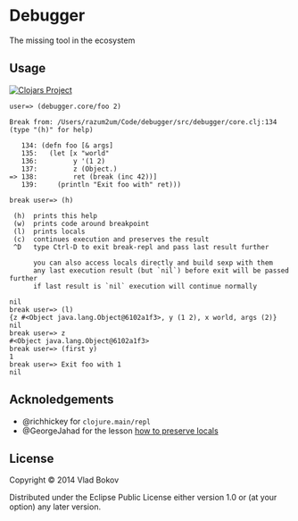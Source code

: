 # Debugger

The missing tool in the ecosystem

## Usage

[![Clojars Project](http://clojars.org/debugger/latest-version.svg)](http://clojars.org/debugger)

```
user=> (debugger.core/foo 2)

Break from: /Users/razum2um/Code/debugger/src/debugger/core.clj:134 (type "(h)" for help)

   134: (defn foo [& args]
   135:   (let [x "world"
   136:         y '(1 2)
   137:         z (Object.)
=> 138:         ret (break (inc 42))]
   139:     (println "Exit foo with" ret)))

break user=> (h)

 (h)  prints this help
 (w)  prints code around breakpoint
 (l)  prints locals
 (c)  continues execution and preserves the result
 ^D   type Ctrl-D to exit break-repl and pass last result further

      you can also access locals directly and build sexp with them
      any last execution result (but `nil`) before exit will be passed further
      if last result is `nil` execution will continue normally

nil
break user=> (l)
{z #<Object java.lang.Object@6102a1f3>, y (1 2), x world, args (2)}
nil
break user=> z
#<Object java.lang.Object@6102a1f3>
break user=> (first y)
1
break user=> Exit foo with 1
nil
```

## Acknoledgements

- @richhickey for `clojure.main/repl`
- @GeorgeJahad for the lesson [how to preserve locals](https://github.com/GeorgeJahad/debug-repl/blob/master/src/alex_and_georges/debug_repl.clj#L68)

## License

Copyright © 2014 Vlad Bokov

Distributed under the Eclipse Public License either version 1.0 or (at
your option) any later version.
